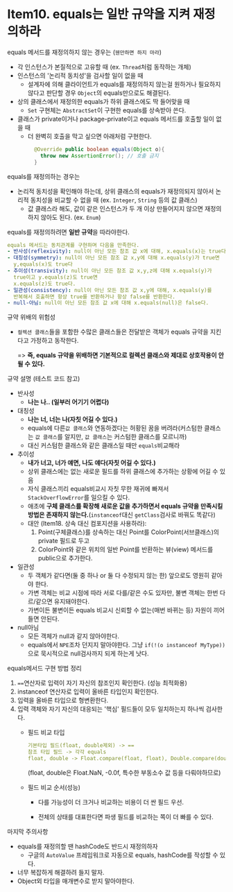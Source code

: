 # Item10. equals는 일반 규약을 지켜 재정의하라

equals 메서드를 재정의하지 않는 경우는 (`웬만하면 하지 마라`)
- 각 인스턴스가 본질적으로 고유할 때 (ex. `Thread`처럼 동작하는 개체)
- 인스턴스의 '논리적 동치성'을 검사할 일이 없을 때
  - 설계자에 의해 클라이언트가 equals를 재정의하지 않는걸 원하거나 필요하지 않다고 판단할 경우 
     `Object`의 equals만으로도 해결된다. 
- 상의 클래스에서 재정의한 equals가 하위 클래스에도 딱 들어맞을 때
    - `Set` 구현체는 `AbstractSet`이 구현한 equals를 상속받아 쓴다.
- 클래스가 private이거나 package-private이고 equals 메서드를 호출할 일이 없을 때
  - 더 완벽히 호출을 막고 싶으면 아래처럼 구현한다.
     ```java
       @Override public boolean equals(Object o){
         throw new AssertionError(); // 호출 금지
       }
     ```
    
equals를 재정의하는 경우는
- 논리적 동치성을 확인해야 하는데, 상위 클래스의 equals가 재정의되지 않아서 논리적 동치성을 비교할 수 없을 때
  (ex. `Integer`, `String` 등의 값 클래스)
    - 값 클래스라 해도, 값이 같은 인스턴스가 두 개 이상 만들어지지 않으면 재정의하지 않아도 된다.
      (ex. `Enum`)

equals를 재정의하려면 **일반 규약**을 따라야한다.
```yaml
equals 메서드는 동치관계를 구현하며 다음을 만족한다.
- 반사성(reflexivity): null이 아닌 모든 참조 값 x에 대해, x.equals(x)는 true다.
- 대칭성(symmetry): null이 아닌 모든 참조 값 x,y에 대해 x.equals(y)가 true면 
  y,equals(x)도 true다
- 추이성(transivity): null이 아닌 모든 참조 값 x,y,z에 대해 x.equals(y)가 
  true이고 y.equals(z)도 true면
  x.equals(z)도 true다.
- 일관성(consistency): null이 아닌 모든 참조 값 x,y에 대해, x.equals(y)를 
  반복해서 호출하면 항상 true를 반환하거나 항상 false를 반환한다.
- null-아님: null이 아닌 모든 참조 값 x에 대해 x.equals(null)은 false다.
```

규약 위배의 위험성

- `컬렉션 클래스`들을 포함한 수많은 클래스들은 전달받은 객체가 equals 규약을 지킨다고 가정하고 동작한다. 
    
  => **즉, equals 규약을 위배하면 기본적으로 컬렉션 클래스와 제대로 상호작용이 안될 수 있다.**

규약 설명 (테스트 코드 참고)

- 반사성
  - **나는 나.. (일부러 어기기 어렵다)**
- 대칭성
  - **나는 너, 너는 나(자칫 어길 수 있다.)**
  - equals에 다른`값 클래스`와 연동하겠다는 허황된 꿈을 버려라(커스텀한 클래스는 `값 클래스`를 알지만, `값 클래스`는 커스텀한 클래스를 모르니까)
  - 대신 커스텀한 클래스와 같은 클래스일 때만 `equals`비교해라
- 추이성
  - **내가 너고, 너가 얘면, 나도 얘다(자칫 어길 수 있다.)**
  - 상위 클래스에는 없는 새로운 필드를 하위 클래스에 추가하는 상황에 어길 수 있음
  - 자식 클래스끼리 equals비교시 자칫 무한 재귀에 빠져서 `StackOverflowError`를 일으킬 수 있다.
  - 애초에 **구체 클래스를 확장해 새로운 값을 추가하면서 equals 규약을 만족시킬 방법은 존재하지 않는다.**(`instanceof`대신 `getClass`검사로 바꿔도 똑같다)
  - 대안 (Item18. 상속 대신 컴포지션을 사용하라):
    1. Point(구체클래스)를 상속하는 대신 Point를 ColorPoint(서브클래스)의 private 필드로 두고
    2. ColorPoint와 같은 위치의 일반 Point를 반환하는 뷰(view) 메서드를 public으로 추가한다.
- 일관성
  - 두 객체가 같다면(둘 중 하나 or 둘 다 수정되지 않는 한) 앞으로도 영원히 같아야 한다.
  - 가변 객체는 비교 시점에 따라 서로 다를/같은 수도 있자만, 불변 객체는 한번 다르/같으면 유지돼야한다.
  - 가변이든 불변이든 equals 비교시 신뢰할 수 없는(매번 바뀌는 등) 자원이 끼어들면 안된다.
- null아님
  - 모든 객체가 null과 같지 않아야한다.
  - equals에서 `NPE`조차 던지지 말아야한다. 그냥 `if(!(o instanceof MyType))`으로 묵시적으로 null검사까지 되게
    하는게 낫다.

equals메서드 구현 방법 정리
1. `==`연산자로 입력이 자기 자신의 참조인지 확인한다. (성능 최적화용)
2. instanceof 연산자로 입력이 올바른 타입인지 확인한다.
3. 입력을 올바른 타입으로 형변환한다.
4. 입력 객체와 자기 자신의 대응되는 '핵심' 필드들이 모두 일치하는지 하나씩 검사한다.
    - 필드 비교 타입
      ```yaml
      기본타입 필드(float, double제외) -> ==
      참조 타입 필드 -> 각각 equals
      float, double -> Float.compare(float, float), Double.compare(double, double)
      ```
      (float, double은 Float.NaN, -0.0f, 특수한 부동소수 값 등을 다뤄야하므로)
   
    - 필드 비교 순서(성능)  
       - 다를 가능성이 더 크거나 비교하는 비용이 더 싼 필드 우선.
   
       - 전체의 상태를 대표한다면 파생 필드를 비교하는 쪽이 더 빠를 수 있다.  

마지막 주의사항
- equals를 재정의할 땐 hashCode도 반드시 재정의하자
  - 구글의 `AutoValue` 프레임워크로 자동으로 equals, hashCode를 작성할 수 있다.
- 너무 복잡하게 해결하려 들지 말자.
- Object외 타입을 매개변수로 받지 말아야한다.